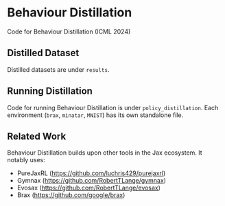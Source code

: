 # Behaviour Distillation

Code for Behaviour Distillation (ICML 2024)


## Distilled Dataset

Distilled datasets are under `results`.

## Running Distillation

Code for running Behaviour Distillation is under `policy_distillation`. Each environment (`brax`, `minatar`, `MNIST`) has its own standalone file.

## Related Work

Behaviour Distillation builds upon other tools in the Jax ecosystem. It notably uses:

- PureJaxRL (https://github.com/luchris429/purejaxrl)
- Gymnax (https://github.com/RobertTLange/gymnax)
- Evosax (https://github.com/RobertTLange/evosax)
- Brax (https://github.com/google/brax)